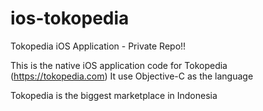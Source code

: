 # ios-tokopedia
Tokopedia iOS Application - Private Repo!!

This is the native iOS application code for Tokopedia (https://tokopedia.com) It use Objective-C as the language

Tokopedia is the biggest marketplace in Indonesia
